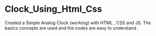 # Clock_Using_Html_Css
Created a Simple Analog Clock (working) with HTML , CSS and JS. The basics concepts are used and the codes are easy to understand .
